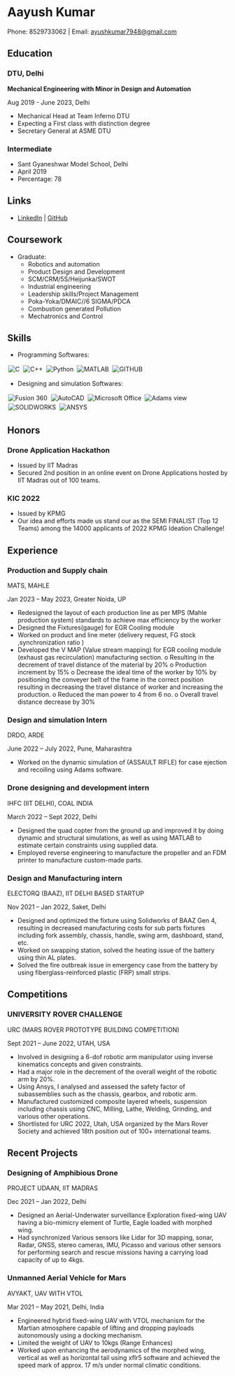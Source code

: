 # Aayush Kumar

Phone: 8529733062 | Email: [ayushkumar7948@gmail.com](mailto:ayushkumar7948@gmail.com)

## Education

### DTU, Delhi
**Mechanical Engineering with Minor in Design and Automation**

  Aug 2019 - June 2023, Delhi
- Mechanical Head at Team Inferno DTU
- Expecting a First class with distinction degree
- Secretary General at ASME DTU

### Intermediate
- Sant Gyaneshwar Model School, Delhi
- April 2019
- Percentage: 78

## Links

- [LinkedIn](https://www.linkedin.com/in/aayush-kumar-741097192/) | [GitHub](https://github.com/ayush5479)

## Coursework

- Graduate:
  - Robotics and automation
  - Product Design and Development
  - SCM/CRM/5S/Heijunka/SWOT
  - Industrial engineering
  - Leadership skills/Project Management
  - Poka-Yoka/DMAIC//6 SIGMA/PDCA
  - Combustion generated Pollution
  - Mechatronics and Control

## Skills

- Programming Softwares:

<img alt="C" src="https://img.shields.io/badge/c%20-%2300599C.svg?&style=for-the-badge&logo=c&logoColor=white" style="margin:2px;"/>
<img alt="C++" src="https://img.shields.io/badge/c++%20-%2300599C.svg?&style=for-the-badge&logo=c%2B%2B&ogoColor=white" style="margin:2px;"/>
<img alt="Python" src="https://img.shields.io/badge/python%20-%2314354C.svg?&style=for-the-badge&logo=python&logoColor=white" style="margin:2px;"/>
<img alt="MATLAB" src="https://img.shields.io/static/v1?style=for-the-badge&message=HTML5&color=E34F26&logo=HTML5&logoColor=FFFFFF&label=" style="margin:2px;"/>
<img alt="GITHUB" src="https://img.shields.io/badge/GITHUB%20-%23121011.svg?&style=for-the-badge&logo=GITHUB&logoColor=white" style="margin:2px;"/>

- Designing and simulation Softwares:

<img alt="Fusion 360" src="https://img.shields.io/badge/Fusion 360%20-%23323330.svg?&style=for-the-badge&logo=Fusion 360&logoColor=%23F7DF1E" style="margin:2px;"/>
<img alt="AutoCAD" src="https://img.shields.io/badge/autocad%20-%23563D7C.svg?&style=for-the-badge&logo=autocad&logoColor=white" style="margin:2px;"/>
<img alt="Microsoft Office" src="https://img.shields.io/static/v1?style=for-the-badge&message=Microsoft Office&color=222222&logo=Microsoft Office&logoColor=06B6D4&label=" style="margin:2px;"/>
<img alt="Adams view" src="https://img.shields.io/badge/Adams%20view-%23F05033.svg?&style=for-the-badge&logo=Adams%20view&logoColor=white" style="margin:2px;"/>
<img alt="SOLIDWORKS" src="https://img.shields.io/badge/SOLIDWORKS%20-%23121011.svg?&style=for-the-badge&logo=SOLIDWORKS&logoColor=white" style="margin:2px;"/>
<img alt="ANSYS" src ="https://img.shields.io/badge/ANSYS-%234ea94b.svg?&style=for-the-badge&logo=ANSYS&logoColor=white" style="margin:2px;"/>


## Honors

### Drone Application Hackathon
- Issued by IIT Madras
- Secured 2nd position in an online event on Drone Applications hosted by IIT Madras out of 100 teams.

### KIC 2022
- Issued by KPMG
- Our idea and efforts made us stand our as the SEMI FINALIST (Top 12 Teams) among the 14000 applicants of 2022 KPMG Ideation Challenge!

## Experience

### Production and Supply chain
MATS, MAHLE

Jan 2023 – May 2023, Greater Noida, UP
- Redesigned the layout of each production line as per MPS (Mahle production system) standards to achieve max efficiency by the worker
- Designed the Fixtures(gauge) for EGR Cooling module
- Worked on product and line meter (delivery request, FG stock ,synchronization ratio )
- Developed the V MAP (Value stream mapping) for EGR cooling module (exhaust gas recirculation) manufacturing section.
      o	Resulting in the decrement of travel distance of the material by 20% 
      o	Production increment by 15%
      o	Decrease the ideal time of the worker by 10% by positioning the conveyer belt of the frame in the correct position resulting in decreasing the travel distance of worker and increasing the production.
      o	Reduced the man power to 4 from 6 no.
      o	Overall travel distance decrease by 30%


### Design and simulation Intern
DRDO, ARDE

June 2022 – July 2022, Pune, Maharashtra
- Worked on the dynamic simulation of (ASSAULT RIFLE) for case ejection and recoiling using Adams software.

### Drone designing and development intern
IHFC (IIT DELHI), COAL INDIA

March 2022 – Sept 2022, Delhi
- Designed the quad copter from the ground up and improved it by doing dynamic and structural simulations, as well as using MATLAB to estimate certain constraints using supplied data.
- Employed reverse engineering to manufacture the propeller and an FDM printer to manufacture custom-made parts.

### Design and Manufacturing intern
ELECTORQ (BAAZ), IIT DELHI BASED STARTUP

Nov 2021 – Jan 2022, Saket, Delhi
- Designed and optimized the fixture using Solidworks of BAAZ Gen 4, resulting in decreased manufacturing costs for sub parts fixtures including fork assembly, chassis, handle, swing arm, dashboard, stand, etc.
- Worked on swapping station, solved the heating issue of the battery using thin AL plates.
- Solved the fire outbreak issue in emergency case from the battery by using fiberglass-reinforced plastic (FRP) small strips.

## Competitions

### UNIVERSITY ROVER CHALLENGE
URC (MARS ROVER PROTOTYPE BUILDING COMPETITION)

Sept 2021 – June 2022, UTAH, USA
- Involved in designing a 6-dof robotic arm manipulator using inverse kinematics concepts and given constraints.
- Had a major role in the decrement of the overall weight of the robotic arm by 20%. 
- Using Ansys, I analysed and assessed the safety factor of subassemblies such as the chassis, gearbox, and robotic arm.
- Manufactured customized composite layered wheels, suspension including chassis using CNC, Milling, Lathe, Welding, Grinding, and various other operations.  
- Shortlisted for URC 2022, Utah, USA organized by the Mars Rover Society and achieved 18th position out of 100+ international teams.

## Recent Projects

### Designing of Amphibious Drone
PROJECT UDAAN, IIT MADRAS

Dec 2021 – Jan 2022, Delhi
- Designed an Aerial-Underwater surveillance Exploration fixed-wing UAV having a bio-mimicry element of Turtle, Eagle loaded with morphed wing.
- Had synchronized Various sensors like Lidar for 3D mapping, sonar, Radar, GNSS, stereo cameras, IMU, Picasso and various other sensors for performing search and rescue missions having a carrying load capacity of up to 4kgs.

### Unmanned Aerial Vehicle for Mars
AVYAKT, UAV WITH VTOL

Mar 2021 – May 2021, Delhi, India
- Engineered hybrid fixed-wing UAV with VTOL mechanism for the Martian atmosphere capable of lifting and dropping payloads autonomously using a docking mechanism.
- Limited the weight of UAV to 10kgs (Range Enhances)
- Worked upon enhancing the aerodynamics of the morphed wing, vertical as well as horizontal tail using xflr5 software and achieved the speed mark of approx. 17 m/s under normal climatic conditions. 
